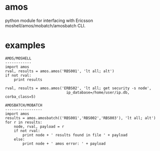 # amos
python module for interfacing with Ericsson moshell/amos/mobatch/amosbatch CLI.

# examples
	AMOS/MOSHELL
	------------
	import amos
	rval, results = amos.amos('RBS001', 'lt all; alt')
	if not rval:
		print results
		
	rval, results = amos.amos('ERBS02', 'lt all; get security -s node',
								ip_database=/home/user/ip.db, corba_class=5)

	AMOSBATCH/MOBATCH
	-----------------
	import amos
	results = amos.amosbatch(('RBS001','RBS002','RBS003'), 'lt all; alt')
	for r in results:
		node, rval, payload = r
		if not rval:
			print node + ' results found in file ' + payload
		else:
			print node + ' amos error: ' + payload